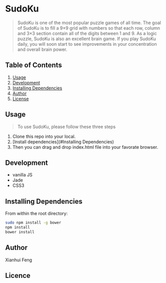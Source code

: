 SudoKu
======

> SudoKu is one of the most popular puzzle games of all time. The goal of SudoKu is to fill a 9×9 grid with numbers so that each row, column and 3×3 section contain all of the digits between 1 and 9. As a logic puzzle, SudoKu is also an excellent brain game. If you play SudoKu daily, you will soon start to see improvements in your concentration and overall brain power.

## Table of Contents

1. [Usage](#usage)
2. [Development](#development)
3. [Installing Dependencies](#installing-dependencies)
4. [Author](#Author)
5. [License](#license)

## Usage

> To use SudoKu, please follow these three steps

1. Clone this repo into your local.
2. [Install dependencies](#Installing Dependencies)
3. Then you can drag and drop index.html file into your favorate browser.

## Development
- vanilla JS
- Jade
- CSS3

## Installing Dependencies

From within the root directory:

```sh
sudo npm install -g bower
npm install
bower install
```
## Author
Xianhui Feng 

## Licence



